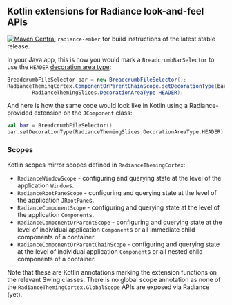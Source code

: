 ## Kotlin extensions for Radiance look-and-feel APIs

[![Maven Central](https://maven-badges.herokuapp.com/maven-central/org.pushing-pixels/radiance-ember/badge.svg)](https://maven-badges.herokuapp.com/maven-central/org.pushing-pixels/radiance-ember) `radiance-ember` for build instructions of the latest stable release.

In your Java app, this is how you would mark a `BreadcrumbBarSelector` to use the `HEADER` [decoration area type](/painters/decoration.md):

```java
BreadcrumbFileSelector bar = new BreadcrumbFileSelector();
RadianceThemingCortex.ComponentOrParentChainScope.setDecorationType(bar,
        RadianceThemingSlices.DecorationAreaType.HEADER);
```

And here is how the same code would look like in Kotlin using a Radiance-provided extension on the `JComponent` class:

```kotlin
val bar = BreadcrumbFileSelector()
bar.setDecorationType(RadianceThemingSlices.DecorationAreaType.HEADER)
```

### Scopes

Kotlin scopes mirror scopes defined in `RadianceThemingCortex`:

* `RadianceWindowScope` - configuring and querying state at the level of the application `Window`s.
* `RadianceRootPaneScope` - configuring and querying state at the level of the application `JRootPane`s.
* `RadianceComponentScope` - configuring and querying state at the level of the application `Component`s.
* `RadianceComponentOrParentScope` - configuring and querying state at the level of individual application `Component`s or all immediate child components of a container.
* `RadianceComponentOrParentChainScope` - configuring and querying state at the level of individual application `Component`s or all nested child components of a container.

Note that these are Kotlin annotations marking the extension functions on the relevant Swing classes. There is no global scope annotation as none of the `RadianceThemingCortex.GlobalScope` APIs are exposed via Radiance (yet).
